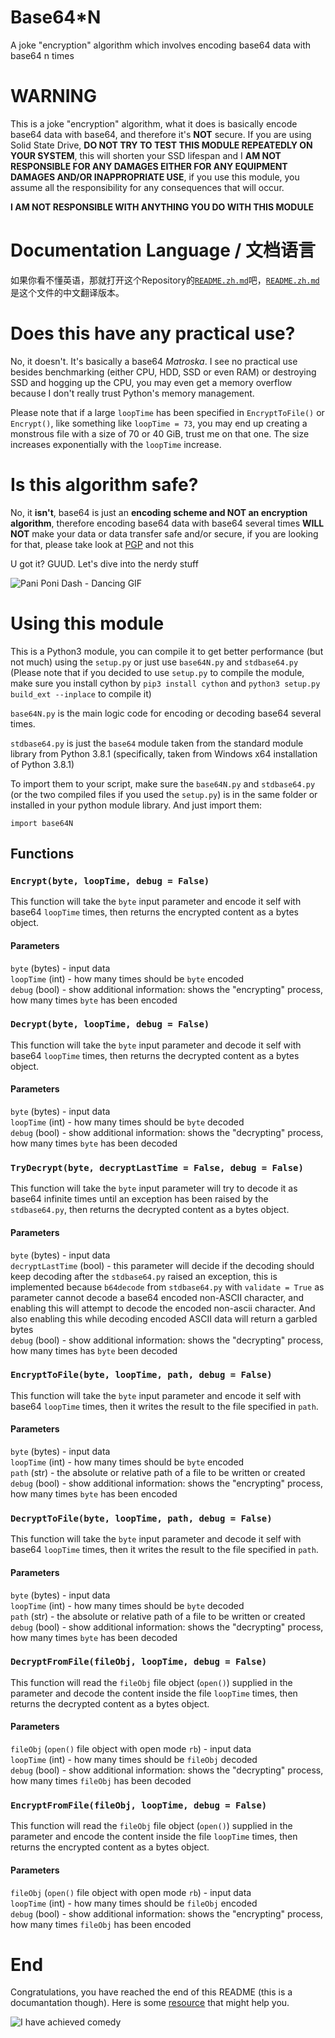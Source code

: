 # Base64\*N
A joke "encryption" algorithm which involves encoding base64 data with base64 n times

# WARNING
This is a joke "encryption" algorithm, what it does is basically encode base64 data with base64, and therefore it's **NOT** secure.
If you are using Solid State Drive, **DO NOT TRY TO TEST THIS MODULE REPEATEDLY ON YOUR SYSTEM**, this will shorten your SSD lifespan and I **AM NOT RESPONSIBLE FOR ANY DAMAGES EITHER FOR ANY EQUIPMENT DAMAGES AND/OR INAPPROPRIATE USE**, if you use this module, you assume all the responsibility for any consequences that will occur.

**I AM NOT RESPONSIBLE WITH ANYTHING YOU DO WITH THIS MODULE**

# Documentation Language / 文档语言
如果你看不懂英语，那就打开这个Repository的[`README.zh.md`](/README.zh.md)吧，[`README.zh.md`](/README.zh.md)是这个文件的中文翻译版本。

# Does this have any practical use?
No, it doesn't. It's basically a base64 *Matroska*. I see no practical use besides benchmarking (either CPU, HDD, SSD or even RAM) or destroying SSD and hogging up the CPU, you may even get a memory overflow because I don't really trust Python's memory management.

Please note that if a large `loopTime` has been specified in `EncryptToFile()` or `Encrypt()`, like something like `loopTime = 73`, you may end up creating a monstrous file with a size of 70 or 40 GiB, trust me on that one. The size increases exponentially with the `loopTime` increase.

# Is this algorithm safe?
No, it **isn't**, base64 is just an **encoding scheme and NOT an encryption algorithm**, therefore encoding base64 data with base64 several times **WILL NOT** make your data or data transfer safe and/or secure, if you are looking for that, please take look at [PGP](https://en.wikipedia.org/wiki/Pretty_Good_Privacy) and not this

U got it? GUUD. Let's dive into the nerdy stuff

![Pani Poni Dash - Dancing GIF](/docs/__pani_poni_dash__96c16f2f4669e8f7b7e7717dbda89411.gif)

# Using this module
This is a Python3 module, you can compile it to get better performance (but not much) using the `setup.py` or just use `base64N.py` and `stdbase64.py` (Please note that if you decided to use `setup.py` to compile the module, make sure you install cython by `pip3 install cython` and `python3 setup.py build_ext --inplace` to compile it)

`base64N.py` is the main logic code for encoding or decoding base64 several times.

`stdbase64.py` is just the `base64` module taken from the standard module library from Python 3.8.1 (specifically, taken from Windows x64 installation of Python 3.8.1)

To import them to your script, make sure the `base64N.py` and `stdbase64.py` (or the two compiled files if you used the `setup.py`) is in the same folder or installed in your python module library. And just import them:

`import base64N`

## Functions
### `Encrypt(byte, loopTime, debug = False)`
This function will take the `byte` input parameter and encode it self with base64 `loopTime` times, then returns the encrypted content as a bytes object.
#### Parameters
`byte` (bytes) - input data<br>
`loopTime` (int) - how many times should be `byte` encoded<br>
`debug` (bool) - show additional information: shows the "encrypting" process, how many times `byte` has been encoded

### `Decrypt(byte, loopTime, debug = False)`
This function will take the `byte` input parameter and decode it self with base64 `loopTime` times, then returns the decrypted content as a bytes object.
#### Parameters
`byte` (bytes) - input data<br>
`loopTime` (int) - how many times should be `byte` decoded<br>
`debug` (bool) - show additional information: shows the "decrypting" process, how many times `byte` has been decoded

### `TryDecrypt(byte, decryptLastTime = False, debug = False)`
This function will take the `byte` input parameter will try to decode it as base64 infinite times until an exception has been raised by the `stdbase64.py`, then returns the decrypted content as a bytes object.
#### Parameters
`byte` (bytes) - input data<br>
`decryptLastTime` (bool) - this parameter will decide if the decoding should keep decoding after the `stdbase64.py` raised an exception, this is implemented because `b64decode` from `stdbase64.py` with `validate = True` as parameter cannot decode a base64 encoded non-ASCII character, and enabling this will attempt to decode the encoded non-ascii character. And also enabling this while decoding encoded ASCII data will return a garbled bytes<br>
`debug` (bool) - show additional information: shows the "decrypting" process, how many times has `byte` been decoded

### `EncryptToFile(byte, loopTime, path, debug = False)`
This function will take the `byte` input parameter and encode it self with base64 `loopTime` times, then it writes the result to the file specified in `path`.
#### Parameters
`byte` (bytes) - input data<br>
`loopTime` (int) - how many times should be `byte` encoded<br>
`path` (str) - the absolute or relative path of a file to be written or created<br>
`debug` (bool) - show additional information: shows the "encrypting" process, how many times `byte` has been encoded

### `DecryptToFile(byte, loopTime, path, debug = False)`
This function will take the `byte` input parameter and decode it self with base64 `loopTime` times, then it writes the result to the file specified in `path`.
#### Parameters
`byte` (bytes) - input data<br>
`loopTime` (int) - how many times should be `byte` decoded<br>
`path` (str) - the absolute or relative path of a file to be written or created<br>
`debug` (bool) - show additional information: shows the "decrypting" process, how many times `byte` has been decoded

### `DecryptFromFile(fileObj, loopTime, debug = False)`
This function will read the `fileObj` file object (`open()`) supplied in the parameter and decode the content inside the file `loopTime` times, then returns the decrypted content as a bytes object.
#### Parameters
`fileObj` (`open()` file object with open mode `rb`) - input data<br>
`loopTime` (int) - how many times should be `fileObj` decoded<br>
`debug` (bool) - show additional information: shows the "decrypting" process, how many times `fileObj` has been decoded

### `EncryptFromFile(fileObj, loopTime, debug = False)`
This function will read the `fileObj` file object (`open()`) supplied in the parameter and encode the content inside the file `loopTime` times, then returns the encrypted content as a bytes object.
#### Parameters
`fileObj` (`open()` file object with open mode `rb`) - input data<br>
`loopTime` (int) - how many times should be `fileObj` encoded<br>
`debug` (bool) - show additional information: shows the "encrypting" process, how many times `fileObj` has been encoded

# End
Congratulations, you have reached the end of this README (this is a documantation though). Here is some [resource](https://www.youtube.com/watch?v=dQw4w9WgXcQ) that might help you.

![I have achieved comedy](/docs/i_have_achieved_komedi.jpg)
